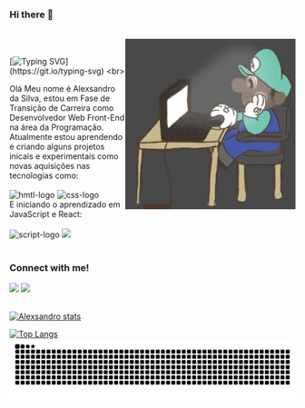 ### Hi there :pencil:
<br>
<img align="right" alt="" height="300px" src="./WhatsApp Image 2024-04-14 at 19.08.11.jpeg">
<br>

[![Typing SVG](https://readme-typing-svg.demolab.com?font=Fira+Code&pause=1000&color=8FF78F&center=true&vCenter=true&random=false&width=435&lines=Hello+there+I'm+Alexsandro;I+am+a+DevClub+student;And+I+am+front-end+developer!)](https://git.io/typing-svg)
<br>
<p align="left">Olá Meu nome é Alexsandro da Silva, estou em Fase de Transição de Carreira como Desenvolvedor Web Front-End na área da Programação. Atualmente estou aprendendo e criando alguns projetos inicais e experimentais como novas aquisições nas tecnologias como:
<br>
<br>
   <img src="https://img.shields.io/badge/HTML5-E34F26?style=for-the-badge&logo=html5&logoColor=white" alt="hmtl-logo" />
   <img src="https://img.shields.io/badge/CSS3-1572B6?style=for-the-badge&logo=css3&logoColor=white" alt="css-logo" />
   <br>
   E iniciando o aprendizado  em JavaScript e React:
   <br>
   <br>
   <img src="https://img.shields.io/badge/JavaScript-F7DF1E?style=for-the-badge&logo=javascript&logoColor=black" alt="script-logo" />
   <img src="https://img.shields.io/badge/React-20232A?style=for-the-badge&logo=react&logoColor=61DAFB" />
   <br>
   <br>
   <h3 align="left">Connect with me!</h3>
   <div>
      <img src="https://img.shields.io/badge/Gmail-D14836?style=for-the-badge&logo=gmail&logoColor=white"(https://mail.google.com)/>
      <img src="https://img.shields.io/badge/LinkedIn-0077B5?style=for-the-badge&logo=linkedin&logoColor=white"(www.linkedin.com/in/alexsandro-da-silva-a3bb97165)
   </div>
   <br>
   <br>

[![Alexsandro stats](https://github-readme-stats.vercel.app/api?username=alx-8914)](https://github.com/anuraghazra/github-readme-stats)

[![Top Langs](https://github-readme-stats.vercel.app/api/top-langs/?username=alx-8914)](https://github.com/anuraghazra/github-readme-stats)
<br>
<picture>
  <source media="(prefers-color-scheme: dark)" srcset="https://raw.githubusercontent.com/alx-8914/alx-8914/output/github-contribution-grid-snake-dark.svg">
  <source media="(prefers-color-scheme: light)" srcset="https://raw.githubusercontent.com/alx-8914/alx-8914/output/github-contribution-grid-snake.svg">
  <img alt="github contribution grid snake animation" src="https://raw.githubusercontent.com/alx-8914/alx-8914/output/github-contribution-grid-snake.svg">
</picture>
<br>

